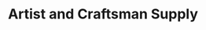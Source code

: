---
title: "Artist and Craftsman Supply"
url: /san-diego/artist-and-craftsman-supply/
shop: craft
---
